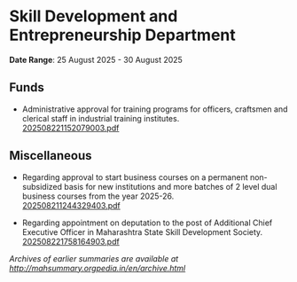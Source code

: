 # Skill Development and Entrepreneurship Department

**Date Range**: 25 August 2025 - 30 August 2025


## Funds
- Administrative approval for training programs for officers, craftsmen and clerical staff in industrial training institutes.\
  [202508221152079003.pdf](https://gr.maharashtra.gov.in/Site/Upload/Government%20Resolutions/English/202508221152079003.pdf)

## Miscellaneous
- Regarding approval to start business courses on a permanent non-subsidized basis for new institutions and more batches of 2 level dual business courses from the year 2025-26.\
  [202508211244329403.pdf](https://gr.maharashtra.gov.in/Site/Upload/Government%20Resolutions/English/202508211244329403.pdf)

- Regarding appointment on deputation to the post of Additional Chief Executive Officer in Maharashtra State Skill Development Society.\
  [202508221758164903.pdf](https://gr.maharashtra.gov.in/Site/Upload/Government%20Resolutions/English/202508221758164903.pdf)


*Archives of earlier summaries are available at http://mahsummary.orgpedia.in/en/archive.html*